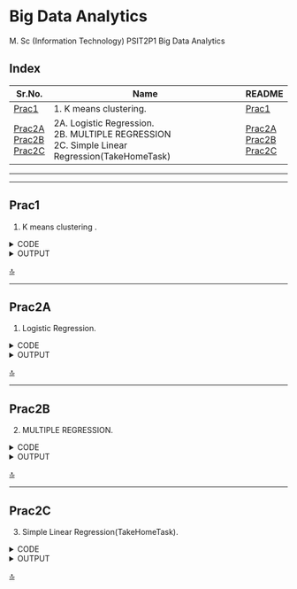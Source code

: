 # Big Data Analytics

M. Sc (Information Technology)
PSIT2P1 Big Data Analytics



## Index

| Sr.No. | Name | README |
| --- | --- | --- |
| [Prac1](/MscIT/Semester%202/BigDataAnalytics/Practical%201/) | 1. K means clustering. | [Prac1](#prac1) |
| [Prac2A](/MscIT/Semester%202/BigDataAnalytics/Practical%201/) <br> [Prac2B](/MscIT/Semester%202/BigDataAnalytics/Practical%201/) <br> [Prac2C](/MscIT/Semester%202/BigDataAnalytics/Practical%201/) | 2A.	Logistic Regression. <br> 2B. MULTIPLE REGRESSION <br> 2C. Simple Linear Regression(TakeHomeTask) | [Prac2A](#prac2A) <br> [Prac2B](#Prac2B) <br> [Prac2C](#prac2C) |




******************
---------------------

## Prac1

1. K means clustering .


<details>
<summary>CODE</summary>


```python
# install required packages
install.packages("plyr")
install.packages("ggplot2")
install.packages("cluster")
install.packages("lattice")
install.packages("grid")
install.packages("gridExtra")
# Load the package
library(plyr)
library(ggplot2)
library(cluster)
library(lattice)
library(grid)
library(gridExtra)
# A data frame is a two-dimensional array-like structure in which each column contains values of one variable and each row contains one set of values from each column.
grade_input=as.data.frame(read.csv("F:/GitHub/Practical_BscIT_MscIT_Ninad/MscIT/Semester 2/BigDataAnalytics/Dataset/grades_km_input.csv"))
kmdata_orig=as.matrix(grade_input[, c ("Student","English","Math","Science")])
kmdata=kmdata_orig[,2:4]
kmdata[1:10,]
# the k-means algorithm is used to identify clusters for k = 1, 2, .. . , 15. For each value of k, the WSS is calculated.
wss=numeric(15)
# the option n start=25 specifies that the k-means algorithm will be repeated 25 times, each starting with k random initial centroids
for(k in 1:15)wss[k]=sum(kmeans(kmdata,centers=k,nstart=25)$withinss)
plot(1:15,wss,type="b",xlab="Number of Clusters",ylab="Within sum of square")
#As can be seen, the WSS is greatly reduced when k increases from one to two. Another substantial reduction in WSS occurs at k = 3. However, the improvement in WSS is fairly linear fork > 3.
km = kmeans(kmdata,3,nstart=25)
km
c( wss[3] , sum(km$withinss))
df=as.data.frame(kmdata_orig[,2:4])
df$cluster=factor(km$cluster)
centers=as.data.frame(km$centers)

g1=ggplot(data=df, aes(x=English, y=Math, color=cluster )) + geom_point() + theme(legend.position="right") + geom_point(data=centers,aes(x=English,y=Math, color=as.factor(c(1,2,3))),size=10, alpha=.3, show.legend =FALSE)

g2=ggplot(data=df, aes(x=English, y=Science, color=cluster )) + geom_point () +geom_point(data=centers,aes(x=English,y=Science, color=as.factor(c(1,2,3))),size=10, alpha=.3, show.legend=FALSE)

g3 = ggplot(data=df, aes(x=Math, y=Science, color=cluster )) + geom_point () + geom_point(data=centers,aes(x=Math,y=Science, color=as.factor(c(1,2,3))),size=10, alpha=.3, show.legend=FALSE)
tmp=ggplot_gtable(ggplot_build(g1))

grid.arrange(arrangeGrob(g1 + theme(legend.position="none"),g2 + theme(legend.position="none"),g3 + theme(legend.position="none"),top ="High School Student Cluster Analysis" ,ncol=1))
```

</details>



<details>
<summary>OUTPUT</summary>

<img src="https://user-images.githubusercontent.com/88243315/221430084-6842ec4f-3e93-423e-beaf-45010a8a8112.png" width="600px"  alt ="BDA_prac1_1">

<img src="https://user-images.githubusercontent.com/88243315/221430085-9a1d4975-1212-410e-8813-963041c0c887.png" width="600px"  alt ="BDA_prac1_2">



</details>


[🔝](#index)

**************


## Prac2A

1. Logistic Regression. 


<details>
<summary>CODE</summary>


```python
college <- read.csv("https://raw.githubusercontent.com/ropensci/datapack/main/inst/extdata/pkg-example/binary.csv") 
head(college) 
nrow(college) 

install.packages("caTools") 
library(caTools) 
split <- sample.split(college, SplitRatio = 0.75) 
split 

training_reg <- subset(college, split == "TRUE") 
test_reg <- subset(college, split == "FALSE") 
fit_logistic_model <- glm(admit ~ .,data = training_reg,family = "binomial") 

coef(fit_logistic_model)["gre"] 
coef(fit_logistic_model)["gpa"] 
coef(fit_logistic_model)["rank"]  
predict_reg <- predict(fit_logistic_model,test_reg, type = "response")
predict_reg 

cdplot(as.factor(admit)~ gpa, data=college) 
cdplot(as.factor(admit)~ gre, data=college) 
cdplot(as.factor(admit)~ rank, data=college) 
predict_reg <- ifelse(predict_reg >0.5,1,0) 
predict_reg 
table(test_reg$admit, predict_reg)

```

</details>

<details>
<summary>OUTPUT</summary>

<img src="https://user-images.githubusercontent.com/88243315/225115544-0029ab08-c562-41f4-83e7-ae0d4fef2cb2.png" width="600px"  alt ="BDA_prac2A_1">

<img src="https://user-images.githubusercontent.com/88243315/225115555-4436bd5d-43ab-4ac7-90c6-035fd327eb6a.png" width="420px"  alt ="BDA_prac2A_2">

<img src="https://user-images.githubusercontent.com/88243315/225115557-869f0651-536f-42f6-961a-93ea918978dd.png" width="420px"  alt ="BDA_prac2A_3">

<img src="https://user-images.githubusercontent.com/88243315/225115560-0aa345a5-7d87-4de6-8d61-aaf5a2806691.png" width="420px"  alt ="BDA_prac2A_4">



</details>


[🔝](#index)

**************

## Prac2B

2. MULTIPLE REGRESSION. 


<details>
<summary>CODE</summary>


```python
college <- read.csv("https://raw.githubusercontent.com/csquared/udacity-dlnd/master/nn/binary.csv") 

head(college)
nrow(college)

install.packages("caTools")
library(caTools)
split <- sample.split(college, SplitRatio = 0.75)
split 

training_reg <- subset(college, split == "TRUE")
test_reg <- subset(college, split == "FALSE")

fit_MRegressor_model <- lm(formula = admit ~ gre+gpa+rank, data = training_reg)

predict_reg <- predict(fit_MRegressor_model,newdata = test_reg)
predict_reg 

cdplot(as.factor(admit)~ gpa, data=college)
cdplot(as.factor(admit)~ gre, data=college)
cdplot(as.factor(admit)~ rank, data=college) 

predict_reg <- ifelse(predict_reg >0.5,1,0)
predict_reg
table(test_reg$admit, predict_reg)

```

</details>

<details>
<summary>OUTPUT</summary>

<img src="https://user-images.githubusercontent.com/88243315/225115562-3e4011d5-2b88-47bb-b5c4-2a5a312f2404.png" width="600px"  alt ="BDA_prac2B_1">

<img src="https://user-images.githubusercontent.com/88243315/225115563-3b6b3369-c434-4c71-81bd-32348cf886f8.png" width="420px"  alt ="BDA_prac2B_2">

<img src="https://user-images.githubusercontent.com/88243315/225115567-d66c20f3-5973-4d2a-97b2-7ede8c098d13.png" width="420px"  alt ="BDA_prac2B_3">

<img src="https://user-images.githubusercontent.com/88243315/225115569-2a57a16a-cb49-4eee-a8f2-4dc811506b44.png" width="420px"  alt ="BDA_prac2B_4">



</details>


[🔝](#index)

---------------------------

## Prac2C

3. Simple Linear Regression(TakeHomeTask). 


<details>
<summary>CODE</summary>


```python
# Load the dataset
data <- read.csv("https://raw.githubusercontent.com/csquared/udacity-dlnd/master/nn/binary.csv")

# Plot the relationship between gre and chance of admission
plot(data$gre, data$admit, xlab = "gre Score", ylab = "Chance of Admission", main = "Take Home Task prac 2" )


# Fit a simple linear regression model
model <- lm(admit ~ gre, data = data)

# Print the summary of the model
summary(model)

# Plot the regression line
abline(model, col = "red")

# Make a prediction using the model
new_data <- data.frame(gre = 3.5)
prediction <- predict(model, newdata = new_data)
prediction

```

</details>

<details>
<summary>OUTPUT</summary>

<img src="https://user-images.githubusercontent.com/88243315/225115574-5ded86c6-17cc-41a5-85d8-4bd1682c9b99.png" width="400px"  alt ="BDA_prac2C_1">

<img src="https://user-images.githubusercontent.com/88243315/225115577-6f557fa3-2d8c-473a-870f-a64f0ddfd5f2.png" width="200px"  alt ="BDA_prac2C_2">

<img src="https://user-images.githubusercontent.com/88243315/225115581-b92e135d-c1f4-483d-b1a0-e59b61c6ec60.png" width="600px"  alt ="BDA_prac2C_3">



</details>


[🔝](#index)





























<!-- 

## Index

| Sr.No. | Name | ReadME |
| --- | --- | --- |
| [Prac1A-i](/MscIT/Semester%202/BigDataAnalytics/) <br> [Prac1A-ii](/MscIT/Semester%201/Soft_Computing_Techniques/Practical%201/)| 1A-i. Design a **simple linear neural network** model. <br> 1A-ii. Calculate the **output** of **neural net** for given data. | [Prac1A-i](#prac1a-i) <br>  [Prac1A-ii](#prac1a-ii) | 

*************************
***********************

<BR>

## Prac1A-i

- 1A-i. Heading .





```python

```

<details>
<summary>OUTPUT</summary>

![]()
![]()



</details>


[🔝](#index)

**************


**************

### [Go To Top](#soft-computing-techniques)
 -->
